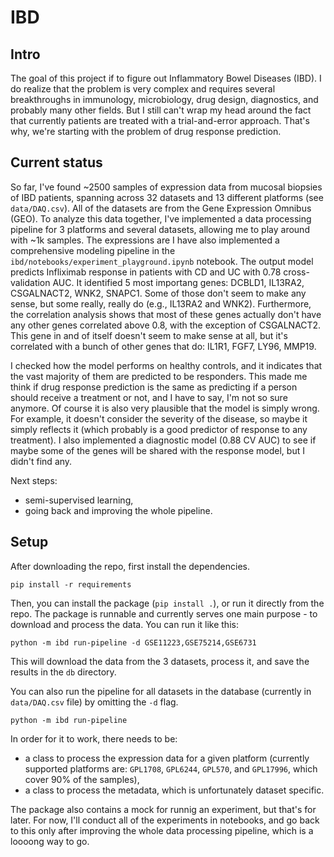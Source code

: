 # IBD

## Intro
The goal of this project if to figure out Inflammatory Bowel Diseases (IBD).
I do realize that the problem is very complex and requires several breakthroughs in immunology, microbiology, drug design, diagnostics, and probably many other fields.
But I still can't wrap my head around the fact that currently patients are treated with a trial-and-error approach.
That's why, we're starting with the problem of drug response prediction.

## Current status
So far, I've found ~2500 samples of expression data from mucosal biopsies of IBD patients, spanning across 32 datasets and 13 different platforms (see ```data/DAQ.csv```).
All of the datasets are from the Gene Expression Omnibus (GEO).
To analyze this data together, I've implemented a data processing pipeline for 3 platforms and several datasets, allowing me to play around with ~1k samples.
The expressions are 
I have also implemented a comprehensive modeling pipeline in the ```ibd/notebooks/experiment_playground.ipynb``` notebook.
The output model predicts Infliximab response in patients with CD and UC with 0.78 cross-validation AUC.
It identified 5 most importang genes: DCBLD1, IL13RA2, CSGALNACT2, WNK2, SNAPC1.
Some of those don't seem to make any sense, but some really, really do (e.g., IL13RA2 and WNK2).
Furthermore, the correlation analysis shows that most of these genes actually don't have any other genes correlated above 0.8, with the exception of CSGALNACT2.
This gene in and of itself doesn't seem to make sense at all, but it's correlated with a bunch of other genes that do: IL1R1, FGF7, LY96, MMP19.

I checked how the model performs on healthy controls, and it indicates that the vast majority of them are predicted to be responders.
This made me think if drug response prediction is the same as predicting if a person should receive a treatment or not, and I have to say, I'm not so sure anymore.
Of course it is also very plausible that the model is simply wrong.
For example, it doesn't consider the severity of the disease, so maybe it simply reflects it (which probably is a good predictor of response to any treatment).
I also implemented a diagnostic model (0.88 CV AUC) to see if maybe some of the genes will be shared with the response model, but I didn't find any.

Next steps:
- semi-supervised learning,
- going back and improving the whole pipeline.

## Setup
After downloading the repo, first install the dependencies.
```
pip install -r requirements
```

Then, you can install the package (```pip install .```), or run it directly from the repo.
The package is runnable and currently serves one main purpose - to download and process the data.
You can run it like this:
```
python -m ibd run-pipeline -d GSE11223,GSE75214,GSE6731
```
This will download the data from the 3 datasets, process it, and save the results in the ```db``` directory.

You can also run the pipeline for all datasets in the database (currently in ```data/DAQ.csv``` file) by omitting the ```-d``` flag.
```
python -m ibd run-pipeline
`````

In order for it to work, there needs to be:
- a class to process the expression data for a given platform (currently supported platforms are: ```GPL1708```, ```GPL6244```, ```GPL570```, and ```GPL17996```, which cover 90% of the samples),
- a class to process the metadata, which is unfortunately dataset specific.

The package also contains a mock for runnig an experiment, but that's for later.
For now, I'll conduct all of the experiments in notebooks, and go back to this only after improving the whole data processing pipeline, which is a loooong way to go.
